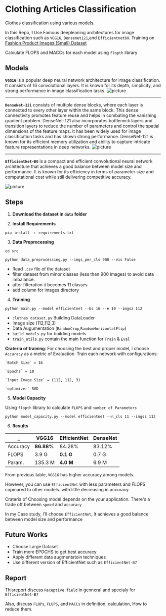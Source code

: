 # Clothing Articles Classification 
Clothes classification using various models. 

In this Repo, I Use Famous deepleaning architectures for image classification such as  `VGG16`, `Densenet121`,and `Efficientnetb0`.
 Training on 
 [Fashion Product Images (Small) Dataset](https://www.kaggle.com/datasets/paramaggarwal/fashion-product-images-small)


Calculate FLOPS and MACCs for each model using `flopth` library
## Models
**`VGG16`** is a popular deep neural network architecture for image classification. It consists of 16 convolutional layers. It is known for its depth, simplicity, and strong performance in image classification tasks.
![picture](https://neurohive.io/wp-content/uploads/2018/11/vgg16-1-e1542731207177.png)

------------------------------------


**`DenseNet-121`** consists of multiple dense blocks, where each layer is connected to every other layer within the same block. This dense connectivity promotes feature reuse and helps in combating the vanishing gradient problem. DenseNet-121 also incorporates bottleneck layers and transition layers to reduce the number of parameters and control the spatial dimensions of the feature maps. It has been widely used for image classification tasks and has shown strong performance. DenseNet-121 is known for its efficient memory utilization and ability to capture intricate feature representations in deep networks.
![picture](https://miro.medium.com/v2/resize:fit:678/1*u4hyohOF9SIRRLBAzqYXfQ.jpeg)

------------------------------------



**`EfficientNet-B0`** is a compact and efficient convolutional neural network architecture that achieves a good balance between model size and performance. It is known for its efficiency in terms of parameter size and computational cost while still delivering competitive accuracy.

![picture](https://wisdomml.in/wp-content/uploads/2023/03/eff_banner.png)



## Steps
1. **Download the dataset in `data` folder**

2. **Install Requirements**
```shell
pip install -r requirements.txt
```
3. **Data Preprocessing**
```shell
cd src

python data_preprocessing.py --imgs_per_cls 900 --vis False
```

  * Read `.csv` file of the dataset 
  * filter dataset from minor classes (less than 900 images) to avoid data imbalance.
  * after filteration it becomes 11 classes
  * add column for images directory


4. **Training** 
```shell
python main.py --model efficientnet --bs 16 --e 10 --imgsz 112
```
  * `clothes_dataset.py` Building DataLoader
  * Image size (112,112,3)
  * Data Augumentation (`RandomCrop`,`RandomHorizontalFlip`)
  * `build_models.py` for building models  
  * `train_utils.py` contain the main function for `Train` & `Eval`


  **Crateria of training**:
  For choosing the best and proper model, I choose `Accuracy` as a metric of Evaluation.
  Train each network with configurations:

    `Batch Size` = 16

    `Epochs` = 10

    `Input Image Size` = (112, 112, 3)

    `optimizer` SGD



5. **Model Capacity**

  Using `flopth` library to calculate  `FLOPS` and `number of Parameters`

```shell
python model_capacity.py --model efficientnet --n_cls 11 --imgsz 112
```


6. **Results**


 _  | VGG16 | EfficientNet | DenseNet
--- | --- | --- | ---
Accuracy | **86.88%**| 84.28%|83.12%
FLOPS | 3.9 G |**0.1 G** |0.7 G
Param. |135.3 M | **4.0 M** | 6.9 M

  From previous table, `VGG16` has higher accuracy among models. 

  However, you can use `EfficientNet` with less parameters and FLOPS copmared to other models. with little decreasing in accuracy.

  Crateria of Choosing model depends on the your application. There's a trade off between `speed` and `accuracy`

  In my Case study, I'll choose `EfficientNet`, It achieves a good balance between model size and performance


## **Future Works**
* Choose Large Dataset 
* Train more EPOCHS to get best accuracy
* Apply different data augmentatoin techniques
* Use different version of EfficientNet such as `EfficientNet-B7`

## **Report** 

This[report](https://docs.google.com/document/d/1DATIFjaQaOeX_naR5RgLoP5MnK2O1q8JFeYpzwgVlts/edit?usp=sharing) discuss `Receptive field` in genneral and specialy for `EfficientNet-B7`

Also, discuss `FLOPs`, `FLOPS`, and `MACCs` in definition, calculation, How to reduce them.
